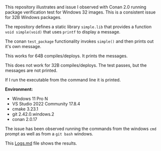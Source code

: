 This repository illustrates and issue I observed with Conan 2.0 running package verification test for Windows 32 images. This is a consistent issue for 32B Windows packages.

The repository defines a static library `simple.lib` that provides a function `void simple(void)` that uses `printf` to display a message.

The conan `test_package` functionality invokes `simple()` and then prints out it's own message.

This works for 64B compiles/deploys. It prints the messages.

This does not work for 32B compiles/deploys. The test passes, but the messages are not printed.

If I run the executable from the command line it is printed.

**Environment:**
* Windows 11 Pro N
* VS Studio 2022 Community 17.8.4
* cmake 3.23.1
* git 2.42.0.windows.2
* conan 2.0.17

The issue has been observed running the commands from the windows `cmd` prompt as well as from a `git bash` windows.

This [Logs.md](./Logs.md) file shows the results.
